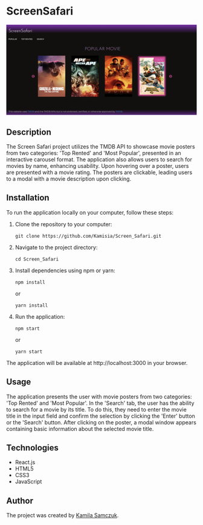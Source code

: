 # ScreenSafari

![ScreenSafari](https://github.com/Kamisia/Screen_Safari/blob/main/src/assets/ScreenSafariScreenshot.png)

## Description

The Screen Safari project utilizes the TMDB API to showcase movie posters from two categories: 'Top Rented' and 'Most Popular', presented in an interactive carousel format. The application also allows users to search for movies by name, enhancing usability. Upon hovering over a poster, users are presented with a movie rating. The posters are clickable, leading users to a modal with a movie description upon clicking.

## Installation

To run the application locally on your computer, follow these steps:

1. Clone the repository to your computer:

   ```
   git clone https://github.com/Kamisia/Screen_Safari.git
   ```

2. Navigate to the project directory:

   ```
   cd Screen_Safari
   ```

3. Install dependencies using npm or yarn:

   ```
   npm install
   ```

   or

   ```
   yarn install
   ```

4. Run the application:
   ```
   npm start
   ```
   or
   ```
   yarn start
   ```

The application will be available at http://localhost:3000 in your browser.

## Usage

The application presents the user with movie posters from two categories: 'Top Rented' and 'Most Popular'. In the 'Search' tab, the user has the ability to search for a movie by its title. To do this, they need to enter the movie title in the input field and confirm the selection by clicking the 'Enter' button or the 'Search' button. After clicking on the poster, a modal window appears containing basic information about the selected movie title.

## Technologies

- React.js
- HTML5
- CSS3
- JavaScript

## Author

The project was created by [Kamila Samczuk](https://github.com/Kamisia).
